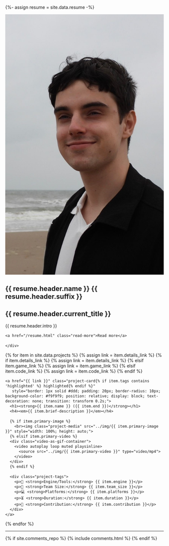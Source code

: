 ﻿---
layout: page
title: 
description: Various projects created over the years
---

{%- assign resume = site.data.resume -%}


<section class="intro">
  <div class="intro-content">
    <div class="image-wrapper">
      <img src="/img/resume/profilepic2.jpg" alt="Guus Kemperman" class="intro-image">
    </div>
    <div class="intro-text">
      <h1>{{ resume.header.name }} {{ resume.header.suffix }}</h1>
      <h2>{{ resume.header.current_title }}</h2>
      <p>{{ resume.header.intro }}</p>

    <a href="/resume.html" class="read-more">Read more</a>

    </div>
  </div>
</section>
<div class="project-grid">
  {% for item in site.data.projects %}
    {% assign link = item.details_link %}
    {% if item.details_link %}
      {% assign link = item.details_link %}
    {% elsif item.game_link %}
      {% assign link = item.game_link %}
    {% elsif item.code_link %}
      {% assign link = item.code_link %}
    {% endif %}

    <a href="{{ link }}" class="project-card{% if item.tags contains 'highlighted' %} highlighted{% endif %}" 
       style="border: 1px solid #ddd; padding: 20px; border-radius: 10px; background-color: #f9f9f9; position: relative; display: block; text-decoration: none; transition: transform 0.2s;">
      <h1><strong>{{ item.name }} ({{ item.end }})</strong></h1>
      <h4><em>{{ item.brief-description }}</em></h4>

      {% if item.primary-image %}
        <br><img class="project-media" src="../img/{{ item.primary-image }}" style="width: 100%; height: auto;">
      {% elsif item.primary-video %}
      <div class="video-as-gif-container">
        <video autoplay loop muted playsinline>
          <source src="../img/{{ item.primary-video }}" type="video/mp4">
        </video>
      </div>
      {% endif %}

      <div class="project-tags">
        <p>🔧 <strong>Engine/Tools:</strong> {{ item.engine }}</p>
        <p>👥 <strong>Team Size:</strong> {{ item.team_size }}</p>
        <p>💻 <strong>Platforms:</strong> {{ item.platforms }}</p>
        <p>⏳ <strong>Duration:</strong> {{ item.duration }}</p>
        <p>🧠 <strong>Contribution:</strong> {{ item.contribution }}</p>
      </div>
    </a>
  {% endfor %}
</div>


----

{% if site.comments_repo %}
{% include comments.html %}
{% endif %}
